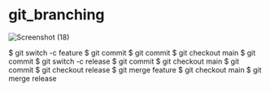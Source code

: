 # git_branching

![Screenshot (18)](https://github.com/user-attachments/assets/338cc7dc-9990-4c61-b055-cf6959af5522)

$ git switch -c feature
$ git commit
$ git commit
$ git checkout main
$ git commit
$ git switch -c release
$ git commit
$ git checkout main
$ git commit
$ git checkout release
$ git merge feature
$ git checkout main
$ git merge release
